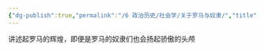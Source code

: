 ```yaml
---
{"dg-publish":true,"permalink":"/6 政治历史/社会学/关于罗马与奴隶/","title":"关于罗马与奴隶"}
---
```



讲述起罗马的辉煌，即便是罗马的奴隶们也会扬起骄傲的头颅
